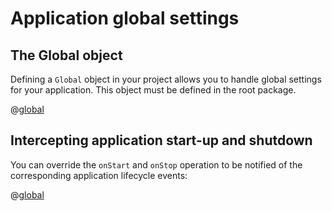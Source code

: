 <!--- Copyright (C) 2009-2013 Typesafe Inc. <http://www.typesafe.com> -->
# Application global settings

## The Global object

Defining a `Global` object in your project allows you to handle global settings for your application. This object must be defined in the root package.

@[global](code/javaguide/global/simple/Global.java)

## Intercepting application start-up and shutdown

You can override the `onStart` and `onStop` operation to be notified of the corresponding application lifecycle events:

@[global](code/javaguide/global/startstop/Global.java)
